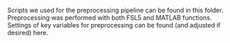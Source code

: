 Scripts we used for the preprocessing pipeline can be found in this folder. Preprocessing was performed with both FSL5 and MATLAB functions. Settings of key variables for preprocessing can be found (and adjusted if desired) here.
